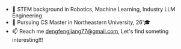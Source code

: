 - 👀 STEM background in Robotics, Machine Learning, Industry LLM Engineering
- 🌱 Pursuing CS Master in Northeastern University, 26'🎓
- 📫 Reach me dengfengjiang77@gmail.com, Let's find someting interesting!!!

<!---
dengfengjiang77/dengfengjiang77 is a ✨ special ✨ repository because its `README.md` (this file) appears on your GitHub profile.
You can click the Preview link to take a look at your changes.
--->
